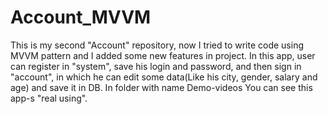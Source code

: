 # Account_MVVM
This is my second "Account" repository, now I tried to write code using MVVM pattern and I added some new features in project.
In this app, user can register in "system", save his login and password, and then sign in "account", in which he can edit some data(Like his city, gender, salary and age) and save it in DB. In folder with name Demo-videos You can see this app-s "real using".
